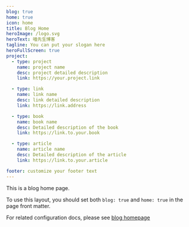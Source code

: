 ```yaml
---
blog: true
home: true
icon: home
title: Blog Home
heroImage: /logo.svg
heroText: 喵先生博客 
tagline: You can put your slogan here
heroFullScreen: true
project:
  - type: project
    name: project name
    desc: project detailed description
    link: https://your.project.link

  - type: link
    name: link name
    desc: link detailed description
    link: https://link.address

  - type: book
    name: book name
    desc: Detailed description of the book
    link: https://link.to.your.book

  - type: article
    name: article name
    desc: Detailed description of the article
    link: https://link.to.your.article

footer: customize your footer text
---
```


This is a blog home page.

To use this layout, you should set both `blog: true` and `home: true` in the page front matter.

For related configuration docs, please see [blog homepage](https://vuepress-theme-hope.github.io/guide/blog/home/)
